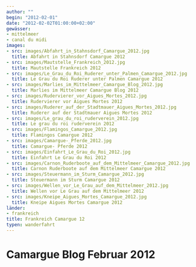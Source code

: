 ```yaml
---
author: ""
begin: "2012-02-01"
date: "2012-02-02T01:00:00+02:00"
gewässer: 
- mittelmeer
- canal du midi
images:
- src: images/Abfahrt_in_Stahnsdorf_Camargue_2012.jpg
  title: Abfahrt in Stahnsdorf Camargue 2012
- src: images/Mautstelle_Frankreich_2012.jpg
  title: Mautstelle Frankreich 2012
- src: images/Le_Grau_du_Roi_Ruderer_unter_Palmen_Camargue_2012.jpg
  title: Le Grau du Roi Ruderer unter Palmen Camargue 2012
- src: images/Marlies_im_Mittelmeer_Camargue_Blog_2012.jpg
  title: Marlies im Mittelmeer Camargue Blog 2012
- src: images/Rudervierer_vor_Aigues_Mortes_2012.jpg
  title: Rudervierer vor Aigues Mortes 2012
- src: images/Ruderer_auf_der_Stadtmauer_Aigues_Mortes_2012.jpg
  title: Ruderer auf der Stadtmauer Aigues Mortes 2012
- src: images/Le_grau_du_roi_ruderverein_2012.jpg
  title: Le grau du roi ruderverein 2012
- src: images/Flamingos_Camargue_2012.jpg
  title: Flamingos Camargue 2012
- src: images/Camargue-_Pferde_2012.jpg
  title: Camargue- Pferde 2012
- src: images/Einfahrt_Le_Grau_du_Roi_2012.jpg
  title: Einfahrt Le Grau du Roi 2012
- src: images/Carnon_Ruderboote_auf_dem_Mittelmeer_Camargue_2012.jpg
  title: Carnon Ruderboote auf dem Mittelmeer Camargue 2012
- src: images/Steuermann_im_Sturm_Camargue_2012.jpg
  title: Steuermann im Sturm Camargue 2012
- src: images/Wellen_vor_Le_Grau_auf_dem_Mittelmeer_2012.jpg
  title: Wellen vor Le Grau auf dem Mittelmeer 2012
- src: images/Kneipe_Aigues_Mortes_Camargue_2012.jpg
  title: Kneipe Aigues Mortes Camargue 2012
länder:
- frankreich
title: Frankreich Camargue 12
typen: wanderfahrt
---
```



# Camargue Blog Februar 2012


